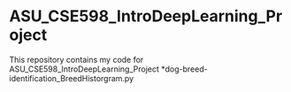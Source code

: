 # ASU_CSE598_IntroDeepLearning_Project

This repository contains my code for ASU_CSE598_IntroDeepLearning_Project
*dog-breed-identification_BreedHistorgram.py
